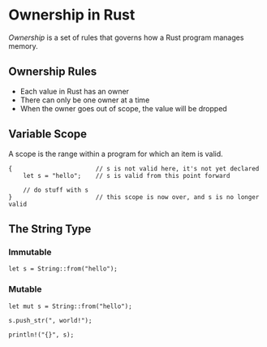 # Ownership in Rust
*Ownership* is a set of rules that governs how a Rust program manages memory.

## Ownership Rules
* Each value in Rust has an owner
* There can only be one owner at a time
* When the owner goes out of scope, the value will be dropped

## Variable Scope
A scope is the range within a program for which an item is valid.

```
{                       // s is not valid here, it's not yet declared
    let s = "hello";    // s is valid from this point forward

    // do stuff with s
}                       // this scope is now over, and s is no longer valid
```

## The String Type

### Immutable
```
let s = String::from("hello");
```

### Mutable
```
let mut s = String::from("hello");

s.push_str(", world!");

println!("{}", s);
```
